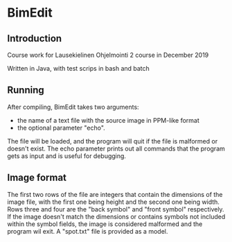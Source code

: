 # BimEdit

## Introduction
Course work for Lausekielinen Ohjelmointi 2 course in December 2019

Written in Java, with test scrips in bash and batch

## Running
After compiling, BimEdit takes two arguments:
* the name of a text file with the source image in PPM-like format
* the optional parameter "echo".

The file will be loaded, and the program will quit if the file is malformed or doesn't exist. The echo parameter prints out all commands that the program gets as input and is useful for debugging.

## Image format
The first two rows of the file are integers that contain the dimensions of the image file, with the first one being height and the second one being width. Rows three and four are the "back symbol" and "front symbol" respectively. If the image doesn't match the dimensions or contains symbols not included within the symbol fields, the image is considered malformed and the program wil exit. A "spot.txt" file is provided as a model.

